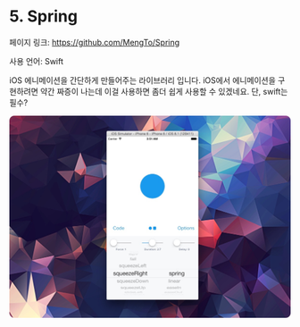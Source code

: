 # 5. Spring

페이지 링크: https://github.com/MengTo/Spring

사용 언어: Swift

iOS 에니메이션을 간단하게 만들어주는 라이브러리 입니다. iOS에서 에니메이션을 구현하려면 약간 짜증이 나는데 이걸 사용하면 좀더 쉽게 사용할 수 있겠네요. 단, swift는 필수? 

![이미지1](../img/002$05.jpeg)

